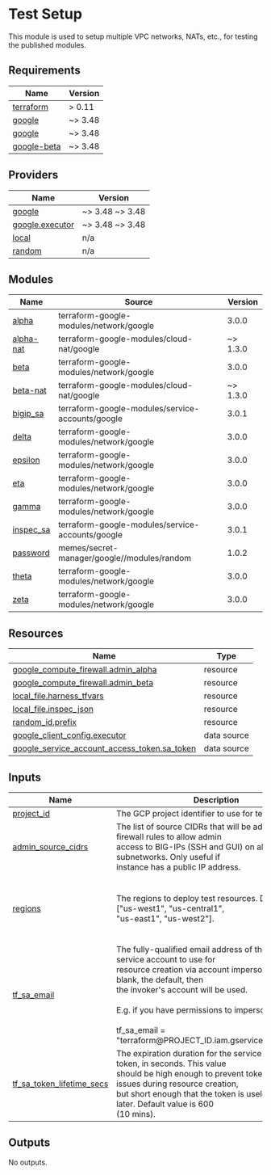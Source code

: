 # Test Setup

This module is used to setup multiple VPC networks, NATs, etc., for testing the
published modules.

<!-- BEGINNING OF PRE-COMMIT-TERRAFORM DOCS HOOK -->
## Requirements

| Name | Version |
|------|---------|
| <a name="requirement_terraform"></a> [terraform](#requirement\_terraform) | > 0.11 |
| <a name="requirement_google"></a> [google](#requirement\_google) | ~> 3.48 |
| <a name="requirement_google"></a> [google](#requirement\_google) | ~> 3.48 |
| <a name="requirement_google-beta"></a> [google-beta](#requirement\_google-beta) | ~> 3.48 |

## Providers

| Name | Version |
|------|---------|
| <a name="provider_google"></a> [google](#provider\_google) | ~> 3.48 ~> 3.48 |
| <a name="provider_google.executor"></a> [google.executor](#provider\_google.executor) | ~> 3.48 ~> 3.48 |
| <a name="provider_local"></a> [local](#provider\_local) | n/a |
| <a name="provider_random"></a> [random](#provider\_random) | n/a |

## Modules

| Name | Source | Version |
|------|--------|---------|
| <a name="module_alpha"></a> [alpha](#module\_alpha) | terraform-google-modules/network/google | 3.0.0 |
| <a name="module_alpha-nat"></a> [alpha-nat](#module\_alpha-nat) | terraform-google-modules/cloud-nat/google | ~> 1.3.0 |
| <a name="module_beta"></a> [beta](#module\_beta) | terraform-google-modules/network/google | 3.0.0 |
| <a name="module_beta-nat"></a> [beta-nat](#module\_beta-nat) | terraform-google-modules/cloud-nat/google | ~> 1.3.0 |
| <a name="module_bigip_sa"></a> [bigip\_sa](#module\_bigip\_sa) | terraform-google-modules/service-accounts/google | 3.0.1 |
| <a name="module_delta"></a> [delta](#module\_delta) | terraform-google-modules/network/google | 3.0.0 |
| <a name="module_epsilon"></a> [epsilon](#module\_epsilon) | terraform-google-modules/network/google | 3.0.0 |
| <a name="module_eta"></a> [eta](#module\_eta) | terraform-google-modules/network/google | 3.0.0 |
| <a name="module_gamma"></a> [gamma](#module\_gamma) | terraform-google-modules/network/google | 3.0.0 |
| <a name="module_inspec_sa"></a> [inspec\_sa](#module\_inspec\_sa) | terraform-google-modules/service-accounts/google | 3.0.1 |
| <a name="module_password"></a> [password](#module\_password) | memes/secret-manager/google//modules/random | 1.0.2 |
| <a name="module_theta"></a> [theta](#module\_theta) | terraform-google-modules/network/google | 3.0.0 |
| <a name="module_zeta"></a> [zeta](#module\_zeta) | terraform-google-modules/network/google | 3.0.0 |

## Resources

| Name | Type |
|------|------|
| [google_compute_firewall.admin_alpha](https://registry.terraform.io/providers/hashicorp/google/latest/docs/resources/compute_firewall) | resource |
| [google_compute_firewall.admin_beta](https://registry.terraform.io/providers/hashicorp/google/latest/docs/resources/compute_firewall) | resource |
| [local_file.harness_tfvars](https://registry.terraform.io/providers/hashicorp/local/latest/docs/resources/file) | resource |
| [local_file.inspec_json](https://registry.terraform.io/providers/hashicorp/local/latest/docs/resources/file) | resource |
| [random_id.prefix](https://registry.terraform.io/providers/hashicorp/random/latest/docs/resources/id) | resource |
| [google_client_config.executor](https://registry.terraform.io/providers/hashicorp/google/latest/docs/data-sources/client_config) | data source |
| [google_service_account_access_token.sa_token](https://registry.terraform.io/providers/hashicorp/google/latest/docs/data-sources/service_account_access_token) | data source |

## Inputs

| Name | Description | Type | Default | Required |
|------|-------------|------|---------|:--------:|
| <a name="input_project_id"></a> [project\_id](#input\_project\_id) | The GCP project identifier to use for testing. | `string` | n/a | yes |
| <a name="input_admin_source_cidrs"></a> [admin\_source\_cidrs](#input\_admin\_source\_cidrs) | The list of source CIDRs that will be added to firewall rules to allow admin<br>access to BIG-IPs (SSH and GUI) on alpha and beta subnetworks. Only useful if<br>instance has a public IP address. | `list(string)` | <pre>[<br>  "0.0.0.0/0"<br>]</pre> | no |
| <a name="input_regions"></a> [regions](#input\_regions) | The regions to deploy test resources. Default is ["us-west1", "us-central1",<br>"us-east1", "us-west2"]. | `list(string)` | <pre>[<br>  "us-west1",<br>  "us-central1",<br>  "us-east1",<br>  "us-west2"<br>]</pre> | no |
| <a name="input_tf_sa_email"></a> [tf\_sa\_email](#input\_tf\_sa\_email) | The fully-qualified email address of the Terraform service account to use for<br>resource creation via account impersonation. If left blank, the default, then<br>the invoker's account will be used.<br><br>E.g. if you have permissions to impersonate:<br><br>tf\_sa\_email = "terraform@PROJECT\_ID.iam.gserviceaccount.com" | `string` | `""` | no |
| <a name="input_tf_sa_token_lifetime_secs"></a> [tf\_sa\_token\_lifetime\_secs](#input\_tf\_sa\_token\_lifetime\_secs) | The expiration duration for the service account token, in seconds. This value<br>should be high enough to prevent token timeout issues during resource creation,<br>but short enough that the token is useless replayed later. Default value is 600<br>(10 mins). | `number` | `600` | no |

## Outputs

No outputs.
<!-- END OF PRE-COMMIT-TERRAFORM DOCS HOOK -->
